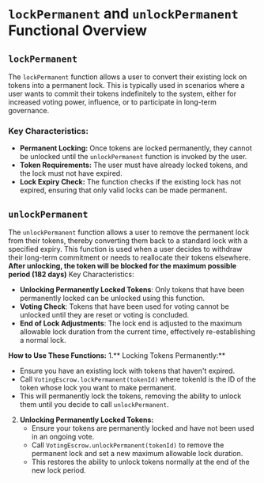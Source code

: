 # `lockPermanent` and `unlockPermanent` Functional Overview
## `lockPermanent` 
The `lockPermanent` function allows a user to convert their existing lock on tokens into a permanent lock. This is typically used in scenarios where a user wants to commit their tokens indefinitely to the system, either for increased voting power, influence, or to participate in long-term governance.

### **Key Characteristics:**
* **Permanent Locking:** Once tokens are locked permanently, they cannot be unlocked until the `unlockPermanent` function is invoked by the user.
* **Token Requirements:** The user must have already locked tokens, and the lock must not have expired.
* **Lock Expiry Check:** The function checks if the existing lock has not expired, ensuring that only valid locks can be made permanent.


## `unlockPermanent ` 
The `unlockPermanent` function allows a user to remove the permanent lock from their tokens, thereby converting them back to a standard lock with a specified expiry. This function is used when a user decides to withdraw their long-term commitment or needs to reallocate their tokens elsewhere.
**After unlocking, the token will be blocked for the maximum possible period (182 days)**
Key Characteristics:

* **Unlocking Permanently Locked Tokens**: Only tokens that have been permanently locked can be unlocked using this function.
* **Voting Check**: Tokens that have been used for voting cannot be unlocked until they are reset or voting is concluded.
* **End of Lock Adjustments**: The lock end is adjusted to the maximum allowable lock duration from the current time, effectively re-establishing a normal lock.

**How to Use These Functions:**
1.** Locking Tokens Permanently:**
  * Ensure you have an existing lock with tokens that haven't expired.
  * Call `VotingEscrow.lockPermanent(tokenId)` where tokenId is the ID of the token whose lock you want to make permanent.
  * This will permanently lock the tokens, removing the ability to unlock them until you decide to call `unlockPermanent`.
2. **Unlocking Permanently Locked Tokens:**
   * Ensure your tokens are permanently locked and have not been used in an ongoing vote.
   * Call `VotingEscrow.unlockPermanent(tokenId)` to remove the permanent lock and set a new maximum allowable lock duration.
   * This restores the ability to unlock tokens normally at the end of the new lock period.
